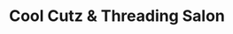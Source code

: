 ---
title: "Cool Cutz & Threading Salon"
url: /smyrna/cool-cutz-und-threading-salon/
shop: Friseur
---